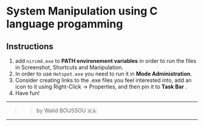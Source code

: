 # System Manipulation using C language progamming

## Instructions

1. add `nircmd.exe` to __PATH environement variables__ in order to run the files in Screenshot, Shortcuts and Manipulation.
2. In order to use `Hotspot.exe` you need to run it in __Mode Administration__.
3. Consider creating links to the .exe files you feel interested into, add an icon to it using Right-Click -> Properties, and then pin it to __Task Bar__ .
4. Have fun!

---
> > by Walid BOUSSOU :morocco:
---